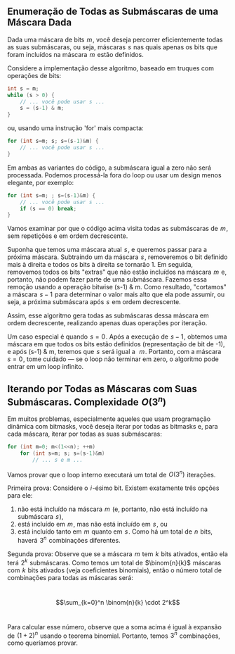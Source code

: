 ## Enumeração de Todas as Submáscaras de uma Máscara Dada

Dada uma máscara de bits  $m$ , você deseja percorrer eficientemente todas as suas submáscaras, ou seja, máscaras  $s$  nas quais apenas os bits que foram incluídos na máscara  $m$  estão definidos.

Considere a implementação desse algoritmo, baseado em truques com operações de bits:

```cpp
int s = m;
while (s > 0) {
    // ... você pode usar s ...
    s = (s-1) & m;
}
```

ou, usando uma instrução 'for' mais compacta:

```cpp
for (int s=m; s; s=(s-1)&m) {
    // ... você pode usar s ...
}
```

Em ambas as variantes do código, a submáscara igual a zero não será processada. Podemos processá-la fora do loop ou usar um design menos elegante, por exemplo:

```cpp
for (int s=m; ; s=(s-1)&m) {
    // ... você pode usar s ...
    if (s == 0) break;
}
```

Vamos examinar por que o código acima visita todas as submáscaras de  $m$ , sem repetições e em ordem decrescente.

Suponha que temos uma máscara atual  $s$ , e queremos passar para a próxima máscara. Subtraindo um da máscara  $s$ , removeremos o bit definido mais à direita e todos os bits à direita se tornarão 1. Em seguida, removemos todos os bits "extras" que não estão incluídos na máscara  $m$  e, portanto, não podem fazer parte de uma submáscara. Fazemos essa remoção usando a operação bitwise (s-1) & m. Como resultado, "cortamos" a máscara  $s-1$  para determinar o valor mais alto que ela pode assumir, ou seja, a próxima submáscara após  $s$  em ordem decrescente.

Assim, esse algoritmo gera todas as submáscaras dessa máscara em ordem decrescente, realizando apenas duas operações por iteração.

Um caso especial é quando  $s = 0$ . Após a execução de  $s-1$ , obtemos uma máscara em que todos os bits estão definidos (representação de bit de -1), e após (s-1) & m, teremos que  $s$  será igual a  
$m$ . Portanto, com a máscara  $s = 0$ , tome cuidado — se o loop não terminar em zero, o algoritmo pode entrar em um loop infinito.

## Iterando por Todas as Máscaras com Suas Submáscaras. Complexidade  $O(3^n)$ 

Em muitos problemas, especialmente aqueles que usam programação dinâmica com bitmasks, você deseja iterar por todas as bitmasks e, para cada máscara, iterar por todas as suas submáscaras:

```cpp
for (int m=0; m<(1<<n); ++m)
    for (int s=m; s; s=(s-1)&m)
        // ... s e m ...
```

Vamos provar que o loop interno executará um total de  $O(3^n)$  iterações.

Primeira prova: Considere o  $i$ -ésimo bit. Existem exatamente três opções para ele:

1. não está incluído na máscara  $m$  (e, portanto, não está incluído na submáscara  $s$ ),
2. está incluído em  $m$ , mas não está incluído em  $s$ , ou
3. está incluído tanto em  $m$  quanto em  $s$ .
Como há um total de  $n$  bits, haverá  $3^n$  combinações diferentes.

Segunda prova: Observe que se a máscara  $m$  tem  $k$  bits ativados, então ela terá  $2^k$  submáscaras. Como temos um total de  $\binom{n}{k}$  máscaras com  $k$  bits ativados (veja coeficientes binomiais), então o número total de combinações para todas as máscaras será:

 
$$\sum_{k=0}^n \binom{n}{k} \cdot 2^k$$ 

Para calcular esse número, observe que a soma acima é igual à expansão de  $(1+2)^n$  usando o teorema binomial. Portanto, temos  $3^n$  combinações, como queríamos provar.